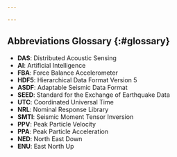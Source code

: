 ```yaml
---

---
```


## Abbreviations Glossary {:#glossary}

- **DAS**: Distributed Acoustic Sensing
- **AI**: Artificial Intelligence
- **FBA**: Force Balance Accelerometer
- **HDF5**: Hierarchical Data Format Version 5
- **ASDF**: Adaptable Seismic Data Format
- **SEED**: Standard for the Exchange of Earthquake Data
- **UTC**: Coordinated Universal Time
- **NRL**: Nominal Response Library
- **SMTI**: Seismic Moment Tensor Inversion
- **PPV**: Peak Particle Velocity
- **PPA**: Peak Particle Acceleration
- **NED**: North East Down
- **ENU**: East North Up

<!--stackedit_data:
eyJoaXN0b3J5IjpbMTgwMjU0NzM2MSwtOTA4MDM4NDU4XX0=
-->